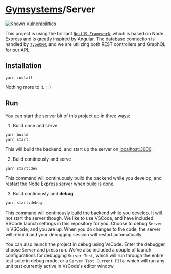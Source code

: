 # [Gymsystems](../README.md)/Server

[![Known Vulnerabilities](https://snyk.io/test/github/OysteinAmundsen/gymsystems/badge.svg?targetFile=server%2Fpackage.json)](https://snyk.io/test/github/OysteinAmundsen/gymsystems?targetFile=server%2Fpackage.json)

This project is using the brilliant [`NestJS Framework`](https://nestjs.com/), which is based on Node Express and is greatly inspired by Angular. The database connection is handled by [`TypeORM`](https://typeorm.github.io), and we are utilizing both REST controllers and GraphQL for our API.

## Installation

```
yarn install
```

Nothing more to it. :-)

## Run

You can start the server bit of this project up in three ways:

1. Build once and serve

  ```bash
  yarn build
  yarn start
  ```

  This will build the backend, and start up the server on [localhost:3000](http://localhost:3000).

2. Build continously and serve

  ```bash
  yarn start:dev
  ```
  This command will continuously build the backend while you develop, and restart the Node Express server when build is done.

3. Build continously and **debug**

  ```bash
  yarn start:debug
  ```
  This command will continously build the backend while you develop. It will not start the server though. We like to use VSCode, and have included VSCode launch settings in this repository for you. Choose to debug `Server` in VSCode, and you are up. When you do changes to the code, the server will rebuild and your debugging session will restart automatically.

  You can also launch the project in debug using VsCode. Enter the debugger, choose `Server` and press run. We've also included a couple of launch configurations for debugging `Server Test`, which will run through the entire test suite in debug mode, or a `Server Test Current File`, which will run any unit test currently active in VsCode's editor window.

